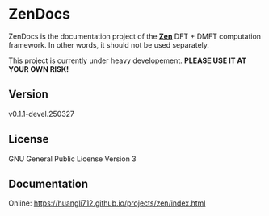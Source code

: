 # ZenDocs

ZenDocs is the documentation project of the [**Zen**](https://github.com/huangli712/Zen) DFT + DMFT computation framework. In other words, it should not be used separately.

This project is currently under heavy developement. **PLEASE USE IT AT YOUR OWN RISK!**

## Version

v0.1.1-devel.250327

## License

GNU General Public License Version 3

## Documentation

Online: https://huangli712.github.io/projects/zen/index.html
